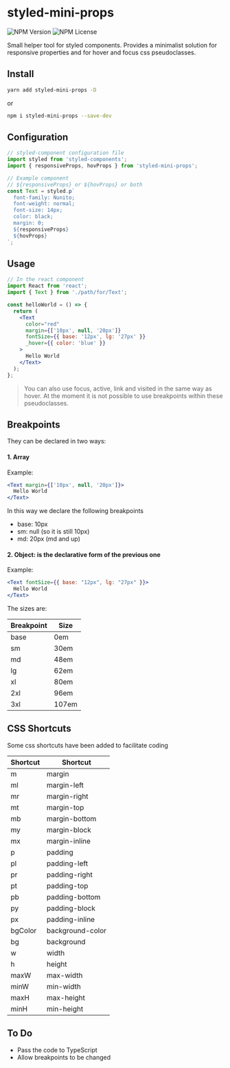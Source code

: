 # styled-mini-props

![NPM Version](https://img.shields.io/npm/v/styled-mini-props)
![NPM License](https://img.shields.io/npm/l/styled-mini-props)

Small helper tool for styled components. Provides a minimalist solution for responsive properties and for hover and focus css pseudoclasses.

## Install

```bash
yarn add styled-mini-props -D
```

or

```bash
npm i styled-mini-props --save-dev
```

## Configuration

```js
// styled-component configuration file
import styled from 'styled-components';
import { responsiveProps, hovProps } from 'styled-mini-props';

// Example component
// ${responsiveProps} or ${hovProps} or both
const Text = styled.p`
  font-family: Nunito;
  font-weight: normal;
  font-size: 14px;
  color: black;
  margin: 0;
  ${responsiveProps}
  ${hovProps}
`;
```

## Usage

```jsx
// In the react component
import React from 'react';
import { Text } from './path/for/Text';

const helloWorld = () => {
  return (
    <Text
      color="red"
      margin={['10px', null, '20px']}
      fontSize={{ base: '12px', lg: '27px' }}
      _hover={{ color: 'blue' }}
    >
      Hello World
    </Text>
  );
};
```

> You can also use focus, active, link and visited in the same way as hover. At the moment it is not possible to use breakpoints within these pseudoclasses.

## Breakpoints

They can be declared in two ways:

#### 1. **Array**

Example:

```jsx
<Text margin={['10px', null, '20px']}>
  Hello World
</Text>
```

In this way we declare the following breakpoints

- base: 10px
- sm: null (so it is still 10px)
- md: 20px (md and up)

#### 2. **Object**: is the declarative form of the previous one

Example:

```jsx
<Text fontSize={{ base: "12px", lg: "27px" }}>
  Hello World
</Text>
```

The sizes are:

| Breakpoint | Size  |
| ---------- | ----- |
| base       | 0em   |
| sm         | 30em  |
| md         | 48em  |
| lg         | 62em  |
| xl         | 80em  |
| 2xl        | 96em  |
| 3xl        | 107em |

## CSS Shortcuts

Some css shortcuts have been added to facilitate coding

| Shortcut | Shortcut          |
| ---------| ----------------- |
|  m       | margin           |
|  ml      | margin-left      |
|  mr      | margin-right     |
|  mt      | margin-top       |
|  mb      | margin-bottom    |
|  my      | margin-block     |
|  mx      | margin-inline    |
|  p       | padding          |
|  pl      | padding-left     |
|  pr      | padding-right    |
|  pt      | padding-top      |
|  pb      | padding-bottom   |
|  py      | padding-block    |
|  px      | padding-inline   |
|  bgColor | background-color |
|  bg      | background       |
|  w       | width            |
|  h       | height           |
|  maxW    | max-width        |
|  minW    | min-width        |
|  maxH    | max-height       |
|  minH    | min-height       |

## To Do

- Pass the code to TypeScript
- Allow breakpoints to be changed
